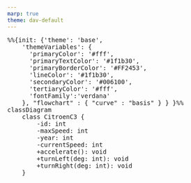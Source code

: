 ```yaml
---
marp: true
theme: dav-default
---
```


<pre class="mermaid">
%%{init: {'theme': 'base',
    'themeVariables': {
      'primaryColor': '#fff',
      'primaryTextColor': '#1f1b30',
      'primaryBorderColor': '#FF2453',
      'lineColor': '#1f1b30',
      'secondaryColor': '#006100',
      'tertiaryColor': '#fff',
      'fontFamily':'verdana'
    }, "flowchart" : { "curve" : "basis" } } }%%
classDiagram
    class CitroenC3 {
        -id: int
        -maxSpeed: int 
        -year: int
        -currentSpeed: int 
        +accelerate(): void
        +turnLeft(deg: int): void
        +turnRight(deg: int): void
    }
</pre>


<script type="module">
import mermaid from 'https://cdn.jsdelivr.net/npm/mermaid@10.0.0/dist/mermaid.esm.min.mjs';
mermaid.initialize({ startOnLoad: true });

window.addEventListener('vscode.markdown.updateContent', function() { mermaid.init() });
</script>